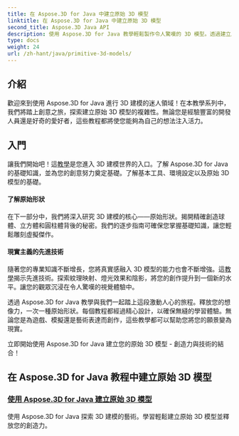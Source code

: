 ```yaml
---
title: 在 Aspose.3D for Java 中建立原始 3D 模型
linktitle: 在 Aspose.3D for Java 中建立原始 3D 模型
second_title: Aspose.3D Java API
description: 使用 Aspose.3D for Java 教學輕鬆製作令人驚嘆的 3D 模型。透過建立原始 3D 模型的分步指南釋放您的創造力。
type: docs
weight: 24
url: /zh-hant/java/primitive-3d-models/
---
```



## 介紹

歡迎來到使用 Aspose.3D for Java 進行 3D 建模的迷人領域！在本教學系列中，我們將踏上創意之旅，探索建立原始 3D 模型的複雜性。無論您是經驗豐富的開發人員還是好奇的愛好者，這些教程都將使您能夠為自己的想法注入活力。

## 入門

讓我們開始吧！這[教學](./building-primitive-3d-models/)是您進入 3D 建模世界的入口。了解 Aspose.3D for Java 的基礎知識，並為您的創意努力奠定基礎。了解基本工具、環境設定以及原始 3D 模型的基礎。

#### 了解原始形狀

在下一部分中，我們將深入研究 3D 建模的核心——原始形狀。揭開精確創造球體、立方體和圓柱體背後的秘密。我們的逐步指南可確保您掌握基礎知識，讓您輕鬆雕刻虛擬傑作。

#### 現實主義的先進技術

隨著您的專業知識不斷增長，您將真實感融入 3D 模型的能力也會不斷增強。這[教學](./building-primitive-3d-models/)揭示先進技術。探索紋理映射、燈光效果和陰影，將您的創作提升到一個新的水平。讓您的觀眾沉浸在令人驚嘆的視覺體驗中。

透過 Aspose.3D for Java 教學與我們一起踏上這段激動人心的旅程。釋放您的想像力，一次一種原始形狀。每個教程都經過精心設計，以確保無縫的學習體驗。無論您是為遊戲、模擬還是藝術表達而創作，這些教學都可以幫助您將您的願景變為現實。

立即開始使用 Aspose.3D for Java 建立您的原始 3D 模型 - 創造力與技術的結合！
## 在 Aspose.3D for Java 教程中建立原始 3D 模型
### [使用 Aspose.3D for Java 建立原始 3D 模型](./building-primitive-3d-models/)
使用 Aspose.3D for Java 探索 3D 建模的藝術。學習輕鬆建立原始 3D 模型並釋放您的創造力。